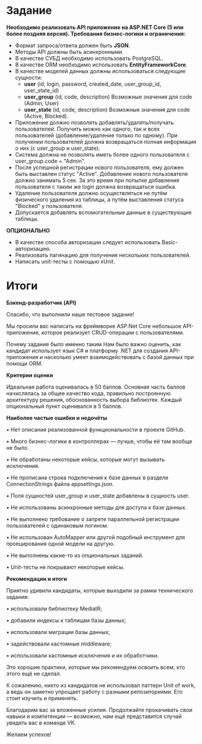 # Задание

**Необходимо реализовать API приложение на ASP.NET Core (5 или более поздняя версия). Требования бизнес-логики и ограничения:**
- Формат запроса/ответа должен быть **JSON**.
- Методы API должны быть асинхронными.
- В качестве СУБД необходимо использовать PostgreSQL.
- В качестве ORM необходимо использовать **EntityFrameworkCore**.
- В качестве моделей данных должны использоваться следующие сущности: 
  - **user** (id, login, password, created_date, user_group_id, user_state_id)
  - **user_group** (id, code, description) Возможные значения для code (Admin, User)
  - **user_state** (id, code, description) Возможные значения для code (Active, Blocked).
- Приложение должно позволять добавлять/удалять/получать пользователей. Получить можно как одного, так и всех пользователей (добавление/удаление только по одному). При получении пользователей должна возвращаться полная информация о них (с user_group и user_state).
- Система должна не позволять иметь более одного пользователя с user_group.code = "Admin".
- После успешной регистрации нового пользователя, ему должен быть выставлен статус "Active". Добавление нового пользователя должно занимать 5 сек. За это время при попытке добавления пользователя с таким же login должна возвращаться ошибка. 
- Удаление пользователя должно осуществляться не путём физического удаления из таблицы, а путём выставления статуса "Blocked" у пользователя.
- Допускается добавлять вспомогательные данные в существующие таблицы.

**ОПЦИОНАЛЬНО**

- В качестве способа авторизации следует использовать Basic-авторизацию.
- Реализовать пагинацию для получения нескольких пользователей.
- Написать unit-тесты с помощью xUnit.

# Итоги

**Бэкенд-разработчик (API)**

Спасибо, что выполнили наше тестовое задание!

Мы просили вас написать на фреймворке ASP.Net Core небольшое API-приложение, которое реализует CRUD-операции с пользователями.

Почему задание было именно таким
Нам было важно оценить, как кандидат использует язык C# и платформу .NET для создания API-приложения и насколько умеет взаимодействовать с базой данных при помощи ORM.

**Критерии оценки**

Идеальная работа оценивалась в 50 баллов. Основная часть баллов начислялась за общее качество кода, правильно построенную архитектуру решения, обоснованность выбора библиотек. Каждый опциональный пункт оценивался в 5 баллов.

**Наиболее частые ошибки и недочёты**

• Нет описания реализованной функциональности в проекте GitHub.

• Много бизнес-логики в контроллерах — лучше, чтобы её там вообще не было.

• Не обработаны некоторые кейсы, которые могут вызывать исключения.

• Не прописана строка подключения к базе данных в разделе ConnectionStrings файла appsettings.json.

• Поля сущностей user_group и user_state добавлены в сущность user.

• Не использованы асинхронные методы для доступа к базе данных.

• Не выполнено требование о запрете параллельной регистрации пользователей с одинаковым логином.

• Не использован AutoMapper или другой подобный инструмент для проецирования одной модели на другую.

• Не выполнены какие-то из опциональных заданий.

• Unit-тесты не покрывают некоторые кейсы.

**Рекомендации и итоги**

Приятно удивили кандидаты, которые выходили за рамки технического задания:

• использовали библиотеку MediatR;

• добавили индексы к таблицам базы данных;

• использовали миграции базы данных;

• задействовали кастомные middleware;

• использовали кастомные исключения и их обработчики.

Это хорошие практики, которые мы рекомендуем освоить всем, кто этого ещё не сделал.

К сожалению, никто из кандидатов не использовал паттерн Unit of work, а ведь он заметно упрощает работу с разными репозиториями. Его стоит изучить и применять.

Благодарим вас за вложенные усилия. Продолжайте прокачивать свои навыки и компетенции — возможно, нам ещё представится случай увидеть вас в команде VK.

Желаем успехов!
